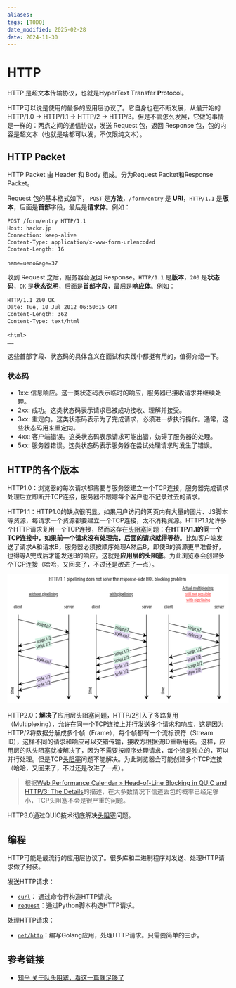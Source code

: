 ```yaml
---
aliases: 
tags: [TODO]
date_modified: 2025-02-28
date: 2024-11-30
---
```


# HTTP

HTTP 是超文本传输协议，也就是**H**yperText **T**ransfer **P**rotocol。

HTTP可以说是使用的最多的应用层协议了。它自身也在不断发展，从最开始的HTTP/1.0 -> HTTP/1.1 -> HTTP/2 -> HTTP/3。但是不管怎么发展，它做的事情是一样的：两点之间的通信协议，发送 Request 包，返回 Response 包，包的内容是超文本（也就是啥都可以发，不仅限纯文本）。

## HTTP Packet

HTTP Packet 由 Header 和 Body 组成。分为Request Packet和Response Packet。

Request 包的基本格式如下， `POST` 是**方法**，`/form/entry` 是 **URI**，`HTTP/1.1` 是**版本**，后面是**首部**字段，最后是**请求体**。例如：

```
POST /form/entry HTTP/1.1
Host: hackr.jp
Connection: keep-alive
Content-Type: application/x-www-form-urlencoded
Content-Length: 16

name=ueno&age=37
```

收到 Request 之后，服务器会返回 Response。`HTTP/1.1` 是**版本**，`200` 是**状态码**，`OK` 是**状态说明**，后面是**首部字段**，最后是**响应体**。例如：

```
HTTP/1.1 200 OK
Date: Tue, 10 Jul 2012 06:50:15 GMT
Content-Length: 362
Content-Type: text/html

<html>
……
```

这些首部字段、状态码的具体含义在面试和实践中都挺有用的，值得介绍一下。

### 状态码

- 1xx: 信息响应。这一类状态码表示临时的响应，服务器已接收请求并继续处理。
- 2xx: 成功。这类状态码表示请求已被成功接收、理解并接受。
- 3xx: 重定向。这类状态码表示为了完成请求，必须进一步执行操作。通常，这些状态码用来重定向。
- 4xx: 客户端错误。这类状态码表示请求可能出错，妨碍了服务器的处理。
- 5xx: 服务器错误。这类状态码表示服务器在尝试处理请求时发生了错误。

## HTTP的各个版本

HTTP1.0：浏览器的每次请求都需要与服务器建立一个TCP连接，服务器完成请求处理后立即断开TCP连接，服务器不跟踪每个客户也不记录过去的请求。

HTTP1.1：HTTP1.0的缺点很明显。如果用户访问的网页内有大量的图片、JS脚本等资源，每请求一个资源都要建立一个TCP连接，太不消耗资源。HTTP1.1允许多个HTTP请求复用一个TCP连接，然而这存在[头阻塞](QUIC.md)问题：**在HTTP/1.1的同一个TCP连接中，如果前一个请求没有处理完，后面的请求就得等待**。比如客户端发送了请求A和请求B，服务器必须按顺序处理A然后B，即使B的资源更早准备好，也得等A完成后才能发送B的响应。这就是**应用层的头阻塞**。为此浏览器会创建多个TCP连接（哈哈，又回来了，不过还是改进了一点）。

![](../../static/Pasted%20image%2020250228101230.png)

HTTP2.0：**解决了**应用层头阻塞问题，HTTP/2引入了多路复用（Multiplexing），允许在同一个TCP连接上并行发送多个请求和响应，这是因为HTTP/2将数据分解成多个帧（Frame），每个帧都有一个流标识符（Stream ID），这样不同的请求和响应可以交错传输，接收方根据流ID重新组装。这样，应用层的队头阻塞就被解决了，因为不需要按顺序处理请求，每个流是独立的，可以并行处理。但是TCP[头阻塞](QUIC.md)问题不能解决。为此浏览器会可能创建多个TCP连接（哈哈，又回来了，不过还是改进了一点）。

> 根据[Web Performance Calendar » Head-of-Line Blocking in QUIC and HTTP/3: The Details](https://calendar.perfplanet.com/2020/head-of-line-blocking-in-quic-and-http-3-the-details/)的描述，在大多数情况下信道丢包的概率已经足够小，TCP头阻塞不会是很严重的问题。

HTTP3.0通过QUIC技术彻底解决[头阻塞](QUIC.md)问题。

## 编程

HTTP可能是最流行的应用层协议了。很多库和二进制程序对发送、处理HTTP请求做了封装。

发送HTTP请求：

- [`curl`](../../工具/Linux.md)： 通过命令行构造HTTP请求。
- [`request`](../../编程语言/Python/库/HTTP.md)：通过Python脚本构造HTTP请求。

处理HTTP请求：

- [`net/http`](../../编程语言/Golang/库/net.md)：编写Golang应用，处理HTTP请求。只需要简单的三步。

## 参考链接

- [知乎 关于队头阻塞，看这一篇就足够了](https://zhuanlan.zhihu.com/p/330300133)
